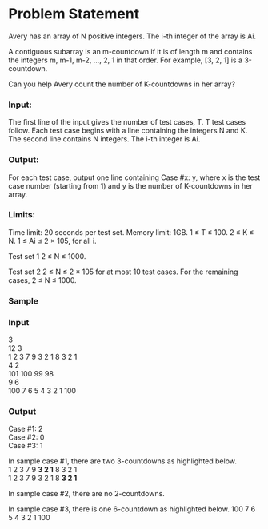 # Problem Statement

Avery has an array of N positive integers. The i-th integer of the array is Ai.

A contiguous subarray is an m-countdown if it is of length m and contains the integers m, m-1, m-2, ..., 2, 1 in that order. For example, [3, 2, 1] is a 3-countdown.

Can you help Avery count the number of K-countdowns in her array?

### Input:
The first line of the input gives the number of test cases, T. T test cases follow. Each test case begins with a line containing the integers N and K. The second line contains N integers. The i-th integer is Ai.

### Output:
For each test case, output one line containing Case #x: y, where x is the test case number (starting from 1) and y is the number of K-countdowns in her array.

### Limits:
Time limit: 20 seconds per test set.
Memory limit: 1GB.
1 ≤ T ≤ 100.
2 ≤ K ≤ N.
1 ≤ Ai ≤ 2 × 105, for all i.

Test set 1
2 ≤ N ≤ 1000.

Test set 2
2 ≤ N ≤ 2 × 105 for at most 10 test cases.
For the remaining cases, 2 ≤ N ≤ 1000.

### Sample

### Input 
3\
12 3\
1 2 3 7 9 3 2 1 8 3 2 1\
4 2\
101 100 99 98\
9 6\
100 7 6 5 4 3 2 1 100

### Output  
Case #1: 2\
Case #2: 0\
Case #3: 1

  
In sample case #1, there are two 3-countdowns as highlighted below.\
1 2 3 7 9 <b>3 2 1</b> 8 3 2 1\
1 2 3 7 9 3 2 1 8 <b>3 2 1</b>

In sample case #2, there are no 2-countdowns.

In sample case #3, there is one 6-countdown as highlighted below.
100 7 6 5 4 3 2 1 100